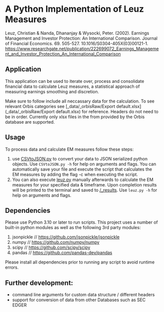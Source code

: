 # A Python Implementation of Leuz Measures
Leuz, Christian & Nanda, Dhananjay & Wysocki, Peter. (2002). Earnings Management and Investor Protection: An International Comparison. Journal of Financial Economics. 69. 505-527. 10.1016/S0304-405X(03)00121-1. 
https://www.researchgate.net/publication/222699072_Earnings_Management_and_Investor_Protection_An_International_Comparison

## Application
This application can be used to iterate over, process and consolidate financial data to calculate Leuz measures, a statistical approach of measuring earnings smoothing and discretion.

Make sure to follow include all neccassary data for the calculation. To see relevant Orbis categories see [_data/_orbisRaw/Export default.xlsx](_data/_orbisRaw/Export default.xlsx) for reference. Headers do not need to be in order. Currently only xlsx files in the from provided by the Orbis database are supported.

## Usage
To process data and calculate EM measures follow these steps:
  1. use [CSVtoJSON.py](CSVtoJSON.py) to convert your data to JSON serialized python objects. Use `CSVtoJSON.py -h` for help on arguments and flags. You can automatically save your file and execute the script that calculates the EM measures by adding the flag -c when executing the script. 
  2. You can also execute [leuz.py](leuz.py) manually afterwards to calculate the EM measures for your specified data & timeframe. Upon completion results will be printed to the terminal and saved to [/_results](/results). Use `leuz.py -h` for help on arguments and flags.
  
## Dependencies
Please use Python 3.10 or later to run scripts.
This project uses a number of built-in python modules as well as the following 3rd party modules:
  1. jsonpickle // https://github.com/jsonpickle/jsonpickle
  2. numpy // https://github.com/numpy/numpy
  3. scipy // https://github.com/scipy/scipy
  4. pandas // https://github.com/pandas-dev/pandas

Please install all dependencies prior to running any script to avoid runtime errors.

## Further development:
- command line arguments for custom data structure / different headers
- support for conversion of data from other Databases such as SEC EDGER
